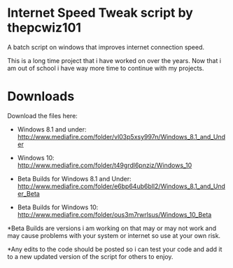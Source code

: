 # Internet Speed Tweak script by thepcwiz101

A batch script on windows that improves internet connection speed.

This is a long time project that i have worked on over the years. Now that i am out of school i have way more time to continue with my projects.

# Downloads

Download the files here:
- Windows 8.1 and under: http://www.mediafire.com/folder/vl03p5xsy997n/Windows_8.1_and_Under

- Windows 10: http://www.mediafire.com/folder/t49grdl6pnziz/Windows_10

- Beta Builds for Windows 8.1 and Under: http://www.mediafire.com/folder/e6bp64ub6bll2/Windows_8.1_and_Under_Beta

- Beta Builds for Windows 10: http://www.mediafire.com/folder/ous3m7rwrlsus/Windows_10_Beta

*Beta Builds are versions i am working on that may or may not work and may cause problems with your system or internet so use at your own risk.

*Any edits to the code should be posted so i can test your code and add it to a new updated version of the script for others to enjoy.  
